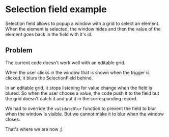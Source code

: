 # Selection field example

Selection field allows to popup a window with a grid to select an element. When
the element is selected, the window hides and then the value of the element 
goes back in the field with it's id.

## Problem

The current code doesn't work well with an editable grid. 

When the user clicks in the window that is shown when the trigger is clicked, 
it blurs the SelectionField behind.

In an editable grid, it stops listening for value change when the field is
blured. So when the user choose a value, the code push it to the field but the
grid doesn't catch it and put it in the corresponding record.

We had to override the `validateBlur` function to prevent the field to blur
when the window is visible. But we cannot make it to blur when the window closes.

That's where we are now ;)